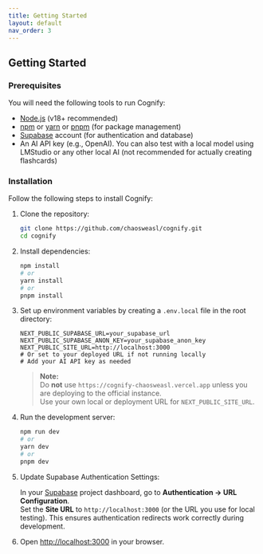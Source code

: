 ```yaml
---
title: Getting Started
layout: default
nav_order: 3
---
```


## Getting Started

### Prerequisites

You will need the following tools to run Cognify:

- [Node.js](https://nodejs.org/) (v18+ recommended)
- [npm](https://www.npmjs.com/) or [yarn](https://yarnpkg.com/) or [pnpm](https://pnpm.io/) (for package management)
- [Supabase](https://supabase.com/) account (for authentication and database)
- An AI API key (e.g., OpenAI). You can also test with a local model using LMStudio or any other local AI (not recommended for actually creating flashcards)

### Installation

Follow the following steps to install Cognify: 

1. Clone the repository: 

   ```sh
   git clone https://github.com/chaosweasl/cognify.git
   cd cognify
   ```

2. Install dependencies: 

   ```sh
   npm install
   # or
   yarn install
   # or
   pnpm install
   ```

3. Set up environment variables by creating a `.env.local` file in the root directory: 

    ```
   NEXT_PUBLIC_SUPABASE_URL=your_supabase_url
   NEXT_PUBLIC_SUPABASE_ANON_KEY=your_supabase_anon_key
   NEXT_PUBLIC_SITE_URL=http://localhost:3000
   # Or set to your deployed URL if not running locally
   # Add your AI API key as needed
   ```

   > **Note:**  
   > Do **not** use `https://cognify-chaosweasl.vercel.app` unless you are deploying to the official instance.  
   > Use your own local or deployment URL for `NEXT_PUBLIC_SITE_URL`.

4. Run the development server: 

   ```sh
   npm run dev
   # or
   yarn dev
   # or
   pnpm dev
   ```
5. Update Supabase Authentication Settings: 

    In your [Supabase](https://supabase.com/) project dashboard, go to **Authentication → URL Configuration**.  
    Set the **Site URL** to `http://localhost:3000` (or the URL you use for local testing). This ensures authentication redirects work correctly during development.

6. Open [http://localhost:3000](http://localhost:3000) in your browser.
